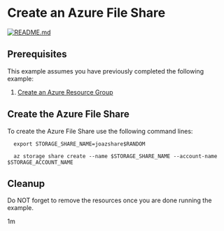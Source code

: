 
# Create an Azure File Share

[![README.md](https://github.com/Azure-Samples/java-on-azure-examples/actions/workflows/storage_create-file-share_README_md.yml/badge.svg)](https://github.com/Azure-Samples/java-on-azure-examples/actions/workflows/storage_create-file-share_README_md.yml)

## Prerequisites

This example assumes you have previously completed the following example:

1. [Create an Azure Resource Group](../../group/create/README.md)

<!-- workflow.cron(0 10 * * 0) -->
<!-- workflow.include(../create/README.md) -->

## Create the Azure File Share

To create the Azure File Share use the following command lines:

```shell
  export STORAGE_SHARE_NAME=joazshare$RANDOM

  az storage share create --name $STORAGE_SHARE_NAME --account-name $STORAGE_ACCOUNT_NAME

```

## Cleanup

<!-- workflow.directOnly() 

  export RESULT=$(az storage share show --account-name $STORAGE_ACCOUNT_NAME --name $STORAGE_SHARE_NAME --query lease.state --output tsv)
  az group delete --name $RESOURCE_GROUP --yes || true
  if [[ "$RESULT" != available ]]; then
    exit 1
  fi  

  -->

Do NOT forget to remove the resources once you are done running the example.

1m

